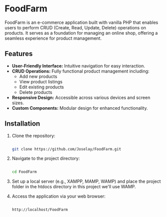 # FoodFarm

FoodFarm is an e-commerce application built with vanilla PHP that enables users to perform CRUD (Create, Read, Update, Delete) operations on products. It serves as a foundation for managing an online shop, offering a seamless experience for product management.

## Features

- **User-Friendly Interface:** Intuitive navigation for easy interaction.
- **CRUD Operations:** Fully functional product management including:
  - Add new products
  - View product listings
  - Edit existing products
  - Delete products
- **Responsive Design:** Accessible across various devices and screen sizes.
- **Custom Components:** Modular design for enhanced functionality.

## Installation

1. Clone the repository:
   
   ```bash
   
   git clone https://github.com/Joselay/FoodFarm.git

2.	Navigate to the project directory:
   
     ```bash

     cd FoodFarm

3.	Set up a local server (e.g., XAMPP, MAMP, WAMP) and place the project folder in the htdocs directory in this project we'll use WAMP.
   
4.	Access the application via your web browser:

      ```bash

      http://localhost/FoodFarm
